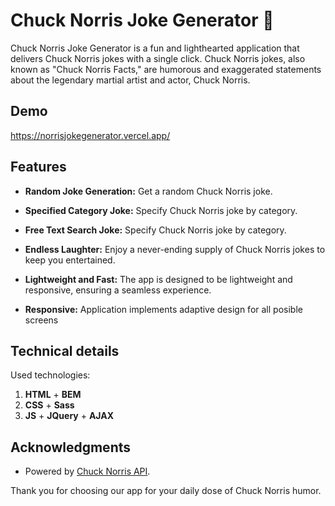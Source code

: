 # Chuck Norris Joke Generator 🤠

Chuck Norris Joke Generator is a fun and lighthearted application that delivers Chuck Norris jokes with a single click. Chuck Norris jokes, also known as "Chuck Norris Facts," are humorous and exaggerated statements about the legendary martial artist and actor, Chuck Norris. 

## Demo

https://norrisjokegenerator.vercel.app/

## Features

- **Random Joke Generation:** Get a random Chuck Norris joke.

- **Specified Category Joke:** Specify Chuck Norris joke by category.

- **Free Text Search Joke:** Specify Chuck Norris joke by category.

- **Endless Laughter:** Enjoy a never-ending supply of Chuck Norris jokes to keep you entertained.

- **Lightweight and Fast:** The app is designed to be lightweight and responsive, ensuring a seamless experience.

- **Responsive:** Application implements adaptive design for all posible screens

## Technical details 

Used technologies:
1. **HTML** + **BEM**
2. **CSS** + **Sass**
3. **JS** + **JQuery** + **AJAX**

## Acknowledgments
- Powered by [Chuck Norris API](https://api.chucknorris.io/).

Thank you for choosing our app for your daily dose of Chuck Norris humor.
